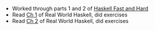 * Worked through parts 1 and 2 of [Haskell Fast and Hard](https://www.schoolofhaskell.com/school/starting-with-haskell/haskell-fast-hard)
* Read [Ch 1](http://book.realworldhaskell.org/read/getting-started.html) of Real World Haskell, did exercises
* Read [Ch 2](http://book.realworldhaskell.org/read/types-and-functions.html) of Real World Haskell, did exercises
